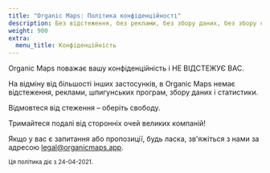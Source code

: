 ```yaml
---
title: "Organic Maps: Політика конфіденційності"
description: Без відстеження, без реклами, без збору даних, без збору статистики, без шпигунських програм
weight: 900
extra:
  menu_title: Конфіденційність
---
```


Organic Maps поважає вашу конфіденційність і НЕ ВІДСТЕЖУЄ ВАС.

На відміну від більшості інших застосунків, в Organic Maps немає
відстеження, реклами, шпигунських програм, збору даних і статистики.

Відмовтеся від стеження – оберіть свободу.

Тримайтеся подалі від сторонніх очей великих компаній!

Якщо у вас є запитання або пропозиції, будь ласка, зв'яжіться з нами за
адресою [legal@organicmaps.app](mailto:legal@organicmaps.app).

<sub>Ця політика діє з 24-04-2021.</sub>
